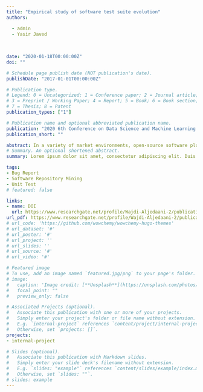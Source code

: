 ```yaml
---
title: "Empirical study of software test suite evolution"
authors:

  - admin
  - Yasir Javed
  
  
  
date: "2020-01-18T00:00:00Z"
doi: ""

# Schedule page publish date (NOT publication's date).
publishDate: "2017-01-01T00:00:00Z"

# Publication type.
# Legend: 0 = Uncategorized; 1 = Conference paper; 2 = Journal article;
# 3 = Preprint / Working Paper; 4 = Report; 5 = Book; 6 = Book section;
# 7 = Thesis; 8 = Patent
publication_types: ["1"]

# Publication name and optional abbreviated publication name.
publication: "2020 6th Conference on Data Science and Machine Learning Applications (CDMA)"
publication_short: ""

abstract: In a variety of market environments, open-source software plays a major role these days. Open-source systems have expanded to the research area from only academic projects. There are more than thousands of successful and effective open source projects to be checked and their level of performance requires to be calculated. The reliability of software systems can be measured in several respects. Essentially, the ability to detect and locate flaws in test cases is measured. This research aims to identify a good technique for evaluating the efficacy of test cases in open source systems to identify defects. This research study focused on six OSS projects (Open Source Software) publicly available. This study tends to find a relationship between software code suites and test code suites in terms of software evolution. 
# Summary. An optional shortened abstract.
summary: Lorem ipsum dolor sit amet, consectetur adipiscing elit. Duis posuere tellus ac convallis placerat. Proin tincidunt magna sed ex sollicitudin condimentum.

tags:
- Bug Report
- Software Repository Mining
- Unit Test
# featured: false

links:
- name: DOI
  url: https://www.researchgate.net/profile/Wajdi-Aljedaani-2/publication/340121001_Empirical_Study_of_Software_Test_Suite_Evolution/links/5f226ed5458515b729f33382/Empirical-Study-of-Software-Test-Suite-Evolution.pdf
url_pdf: https://www.researchgate.net/profile/Wajdi-Aljedaani-2/publication/340121001_Empirical_Study_of_Software_Test_Suite_Evolution/links/5f226ed5458515b729f33382/Empirical-Study-of-Software-Test-Suite-Evolution.pdf
# url_code: 'https://github.com/wowchemy/wowchemy-hugo-themes'
# url_dataset: '#'
# url_poster: '#'
# url_project: ''
# url_slides: ''
# url_source: '#'
# url_video: '#'

# Featured image
# To use, add an image named `featured.jpg/png` to your page's folder. 
# image:
#   caption: 'Image credit: [**Unsplash**](https://unsplash.com/photos/s9CC2SKySJM)'
#   focal_point: ""
#   preview_only: false

# Associated Projects (optional).
#   Associate this publication with one or more of your projects.
#   Simply enter your project's folder or file name without extension.
#   E.g. `internal-project` references `content/project/internal-project/index.md`.
#   Otherwise, set `projects: []`.
projects:
- internal-project

# Slides (optional).
#   Associate this publication with Markdown slides.
#   Simply enter your slide deck's filename without extension.
#   E.g. `slides: "example"` references `content/slides/example/index.md`.
#   Otherwise, set `slides: ""`.
# slides: example
---
```


<!-- {{% callout note %}}
Create your slides in Markdown - click the *Slides* button to check out the example.
{{% /callout %}}

Supplementary notes can be added here, including [code, math, and images](https://wowchemy.com/docs/writing-markdown-latex/). -->
